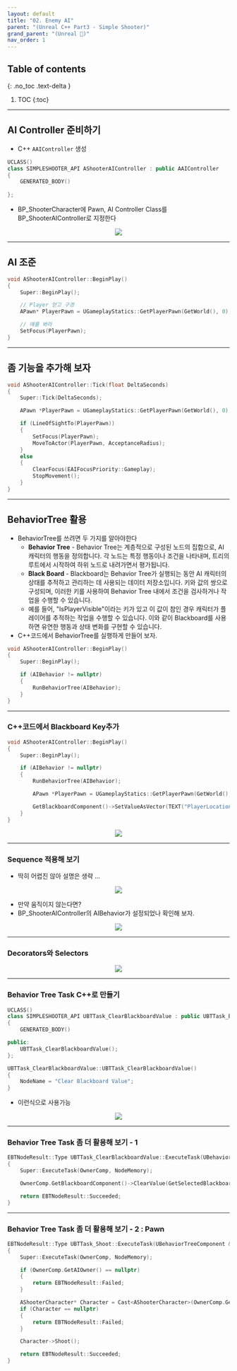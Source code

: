```yaml
---
layout: default
title: "02. Enemy AI"
parent: "(Unreal C++ Part3 - Simple Shooter)"
grand_parent: "(Unreal 🚀)"
nav_order: 1
---
```


## Table of contents
{: .no_toc .text-delta }

1. TOC
{:toc}

---

## AI Controller 준비하기

* C++ `AAIController` 생성

```cpp
UCLASS()
class SIMPLESHOOTER_API AShooterAIController : public AAIController
{
	GENERATED_BODY()
	
};
```

* BP_ShooterCharacter에 Pawn, AI Controller Class를 BP_ShooterAIController로 지정한다

<p align="center">
  <img src="https://taehyungs-programming-blog.github.io/blog/assets/images/unreal/unreal_cpp_4/ucpp4-2-1.png"/>
</p>

---

## AI 조준

```cpp
void AShooterAIController::BeginPlay() 
{
    Super::BeginPlay();

    // Player 얻고 구경
    APawn* PlayerPawn = UGameplayStatics::GetPlayerPawn(GetWorld(), 0);

    // 얘를 봐라
    SetFocus(PlayerPawn);
}
```

---

## 좀 기능을 추가해 보자

```cpp
void AShooterAIController::Tick(float DeltaSeconds) 
{
    Super::Tick(DeltaSeconds);

    APawn *PlayerPawn = UGameplayStatics::GetPlayerPawn(GetWorld(), 0);

    if (LineOfSightTo(PlayerPawn))
    {
        SetFocus(PlayerPawn);
        MoveToActor(PlayerPawn, AcceptanceRadius);
    }
    else
    {
        ClearFocus(EAIFocusPriority::Gameplay);
        StopMovement();
    }
}
```

---

## BehaviorTree 활용

* BehaviorTree를 쓰려면 두 가지를 알아야한다
    * **Behavior Tree** - Behavior Tree는 계층적으로 구성된 노드의 집합으로, AI 캐릭터의 행동을 정의합니다. 각 노드는 특정 행동이나 조건을 나타내며, 트리의 루트에서 시작하여 하위 노드로 내려가면서 평가됩니다. 
    * **Black Board** - Blackboard는 Behavior Tree가 실행되는 동안 AI 캐릭터의 상태를 추적하고 관리하는 데 사용되는 데이터 저장소입니다. 키와 값의 쌍으로 구성되며, 이러한 키를 사용하여 Behavior Tree 내에서 조건을 검사하거나 작업을 수행할 수 있습니다.
    * 예를 들어, "IsPlayerVisible"이라는 키가 있고 이 값이 참인 경우 캐릭터가 플레이어를 추적하는 작업을 수행할 수 있습니다. 이와 같이 Blackboard를 사용하면 유연한 행동과 상태 변화를 구현할 수 있습니다.
* C++코드에서 BehaviorTree를 실행하게 만들어 보자.

```cpp
void AShooterAIController::BeginPlay() 
{
    Super::BeginPlay();

    if (AIBehavior != nullptr)
    {
        RunBehaviorTree(AIBehavior);
    }
}
```

---

### C++코드에서 Blackboard Key추가

```cpp
void AShooterAIController::BeginPlay() 
{
    Super::BeginPlay();

    if (AIBehavior != nullptr)
    {
        RunBehaviorTree(AIBehavior);

        APawn *PlayerPawn = UGameplayStatics::GetPlayerPawn(GetWorld(), 0);

        GetBlackboardComponent()->SetValueAsVector(TEXT("PlayerLocation"), PlayerPawn->GetActorLocation());
    }
}
```

<p align="center">
  <img src="https://taehyungs-programming-blog.github.io/blog/assets/images/unreal/unreal_cpp_4/ucpp4-2-2.png"/>
</p>

---

### Sequence 적용해 보기

* 딱히 어렵진 않아 설명은 생략 ...

<p align="center">
  <img src="https://taehyungs-programming-blog.github.io/blog/assets/images/unreal/unreal_cpp_4/ucpp4-2-3.png"/>
</p>

* 만약 움직이지 않는다면?
* BP_ShooterAIController의 AIBehavior가 설정되었나 확인해 보자.

<p align="center">
  <img src="https://taehyungs-programming-blog.github.io/blog/assets/images/unreal/unreal_cpp_4/ucpp4-2-4.png"/>
</p>

---

### Decorators와 Selectors

<p align="center">
  <img src="https://taehyungs-programming-blog.github.io/blog/assets/images/unreal/unreal_cpp_4/ucpp4-2-5.png"/>
</p>

---

### Behavior Tree Task C++로 만들기

```cpp
UCLASS()
class SIMPLESHOOTER_API UBTTask_ClearBlackboardValue : public UBTTask_BlackboardBase
{
	GENERATED_BODY()

public:
	UBTTask_ClearBlackboardValue();
};
```

```cpp
UBTTask_ClearBlackboardValue::UBTTask_ClearBlackboardValue() 
{
    NodeName = "Clear Blackboard Value";
}
```

* 이런식으로 사용가능

<p align="center">
  <img src="https://taehyungs-programming-blog.github.io/blog/assets/images/unreal/unreal_cpp_4/ucpp4-2-6.png"/>
</p>

---

### Behavior Tree Task 좀 더 활용해 보기 - 1

```cpp
EBTNodeResult::Type UBTTask_ClearBlackboardValue::ExecuteTask(UBehaviorTreeComponent &OwnerComp, uint8 *NodeMemory) 
{
    Super::ExecuteTask(OwnerComp, NodeMemory);

    OwnerComp.GetBlackboardComponent()->ClearValue(GetSelectedBlackboardKey());

    return EBTNodeResult::Succeeded;
}
```

---

### Behavior Tree Task 좀 더 활용해 보기 - 2 : Pawn

```cpp
EBTNodeResult::Type UBTTask_Shoot::ExecuteTask(UBehaviorTreeComponent &OwnerComp, uint8 *NodeMemory) 
{
    Super::ExecuteTask(OwnerComp, NodeMemory);

    if (OwnerComp.GetAIOwner() == nullptr)
    {
        return EBTNodeResult::Failed;
    }

    AShooterCharacter* Character = Cast<AShooterCharacter>(OwnerComp.GetAIOwner()->GetPawn());
    if (Character == nullptr)
    {
        return EBTNodeResult::Failed;
    }

    Character->Shoot();

    return EBTNodeResult::Succeeded;
}
```
